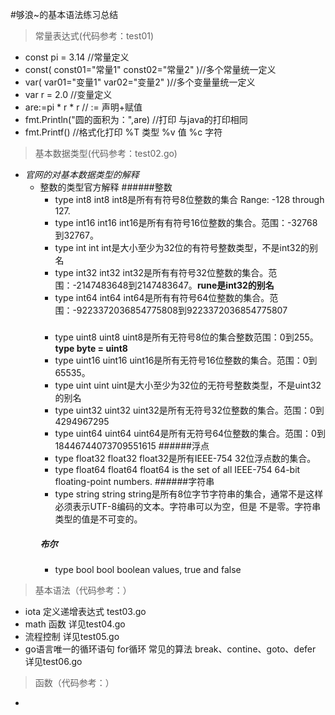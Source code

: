 #够浪~的基本语法练习总结
>常量表达式(代码参考：test01)
 + const pi = 3.14 //常量定义
 + 	const(
        const01="常量1"
        const02="常量2"
    )//多个常量统一定义
 + var(
        var01="变量1"
        var02="变量2"
    )//多个变量量统一定义
 + var r = 2.0 //变量定义
 + are:=pi * r * r // := 声明+赋值
 + fmt.Println("圆的面积为：",are) //打印 与java的打印相同
 + fmt.Printf() //格式化打印 %T 类型 %v 值 %c  字符
>基本数据类型(代码参考：test02.go)
 + *官网的对基本数据类型的解释*
   + 整数的类型官方解释
        ######整数
        + type int8 int8  int8是所有有符号8位整数的集合 Range: -128 through 127.
        + type int16 int16 int16是所有有符号16位整数的集合。范围：-32768到32767。
        + type int int  int是大小至少为32位的有符号整数类型，不是int32的别名
        + type int32 int32 int32是所有有符号32位整数的集合。范围：-2147483648到2147483647。**rune是int32的别名**
        + type int64 int64  int64是所有有符号64位整数的集合。范围：-9223372036854775808到9223372036854775807
        #####
        + type uint8 uint8 uint8是所有无符号8位的集合整数范围：0到255。**type byte = uint8**
        + type uint16 uint16 uint16是所有无符号16位整数的集合。范围：0到65535。
        + type uint uint uint是大小至少为32位的无符号整数类型，不是uint32的别名
        + type uint32 uint32 uint32是所有无符号32位整数的集合。范围：0到4294967295
        + type uint64 uint64 uint64是所有无符号64位整数的集合。范围：0到18446744073709551615
        ######浮点
        + type float32 float32 float32是所有IEEE-754 32位浮点数的集合。
        + type float64 float64 float64 is the set of all IEEE-754 64-bit floating-point numbers.
        ######字符串
        + type string string string是所有8位字节字符串的集合，通常不是这样必须表示UTF-8编码的文本。字符串可以为空，但是 不是零。字符串类型的值是不可变的。
        ##### 布尔
        + type bool bool boolean values, true and false
>基本语法（代码参考：）
+ iota  定义递增表达式 test03.go
+ math  函数  详见test04.go
+ 流程控制  详见test05.go
+ go语言唯一的循环语句 for循环 常见的算法 break、contine、goto、defer  详见test06.go
>函数（代码参考：）
+ 

 




